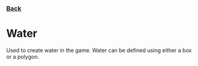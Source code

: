 ### [Back](README.md)
# Water
Used to create water in the game. Water can be defined using either a box or a polygon.